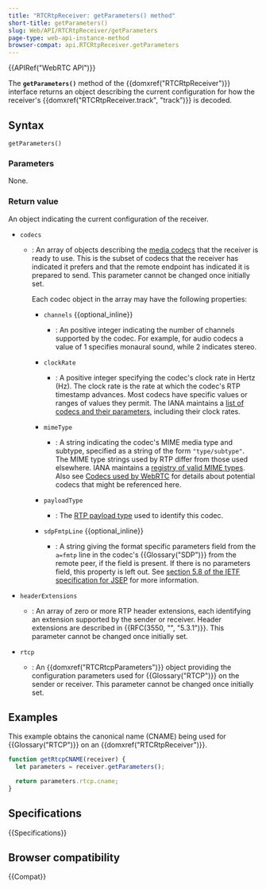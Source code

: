 ```yaml
---
title: "RTCRtpReceiver: getParameters() method"
short-title: getParameters()
slug: Web/API/RTCRtpReceiver/getParameters
page-type: web-api-instance-method
browser-compat: api.RTCRtpReceiver.getParameters
---
```


{{APIRef("WebRTC API")}}

The **`getParameters()`** method of the {{domxref("RTCRtpReceiver")}} interface returns an object describing the current configuration for how the receiver's {{domxref("RTCRtpReceiver.track", "track")}} is decoded.

## Syntax

```js-nolint
getParameters()
```

### Parameters

None.

### Return value

An object indicating the current configuration of the receiver.

<!-- Spec defines as RTCRtpReceiveParameters, which is just a RTCRtpParameters -->

- `codecs`

  - : An array of objects describing the [media codecs](/en-US/docs/Web/Media/Formats/WebRTC_codecs) that the receiver is ready to use.
    This is the subset of codecs that the receiver has indicated it prefers and that the remote endpoint has indicated it is prepared to send.
    This parameter cannot be changed once initially set.

    Each codec object in the array may have the following properties: <!-- RTCRtpCodecParameters -->

    - `channels` {{optional_inline}}

      - : An positive integer indicating the number of channels supported by the codec.
        For example, for audio codecs a value of 1 specifies monaural sound, while 2 indicates stereo.

    - `clockRate`

      - : A positive integer specifying the codec's clock rate in Hertz (Hz).
        The clock rate is the rate at which the codec's RTP timestamp advances.
        Most codecs have specific values or ranges of values they permit.
        The IANA maintains a [list of codecs and their parameters](https://www.iana.org/assignments/rtp-parameters/rtp-parameters.xhtml#rtp-parameters-1), including their clock rates.

    - `mimeType`

      - : A string indicating the codec's MIME media type and subtype, specified as a string of the form `"type/subtype"`.
        The MIME type strings used by RTP differ from those used elsewhere.
        IANA maintains a [registry of valid MIME types](https://www.iana.org/assignments/rtp-parameters/rtp-parameters.xhtml#rtp-parameters-2).
        Also see [Codecs used by WebRTC](/en-US/docs/Web/Media/Formats/WebRTC_codecs) for details about potential codecs that might be referenced here.

    - `payloadType`

      - : The [RTP payload type](https://www.iana.org/assignments/rtp-parameters/rtp-parameters.xhtml#rtp-parameters-1) used to identify this codec.

    - `sdpFmtpLine` {{optional_inline}}
      - : A string giving the format specific parameters field from the `a=fmtp` line in the codec's {{Glossary("SDP")}} from the remote peer, if the field is present.
        If there is no parameters field, this property is left out.
        See [section 5.8 of the IETF specification for JSEP](https://datatracker.ietf.org/doc/html/draft-ietf-rtcweb-jsep-24#section-5.8) for more information.

- `headerExtensions`
  - : An array of zero or more RTP header extensions, each identifying an extension supported by the sender or receiver.
    Header extensions are described in {{RFC(3550, "", "5.3.1")}}. This parameter cannot be changed once initially set.
- `rtcp`
  - : An {{domxref("RTCRtcpParameters")}} object providing the configuration parameters used for {{Glossary("RTCP")}} on the sender or receiver.
    This parameter cannot be changed once initially set.

## Examples

This example obtains the canonical name (CNAME) being used for {{Glossary("RTCP")}} on an {{domxref("RTCRtpReceiver")}}.

```js
function getRtcpCNAME(receiver) {
  let parameters = receiver.getParameters();

  return parameters.rtcp.cname;
}
```

## Specifications

{{Specifications}}

## Browser compatibility

{{Compat}}
